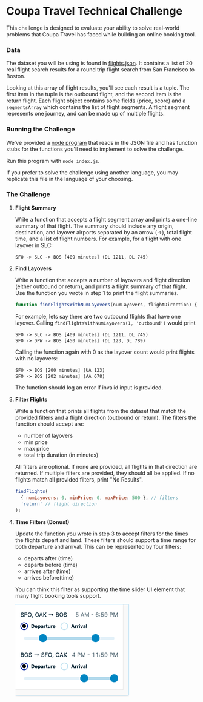 # Coupa Travel Technical Challenge

This challenge is designed to evaluate your ability to solve real-world problems that Coupa Travel has faced while building an online booking tool.

### Data

The dataset you will be using is found in [flights.json](./flights.json). It contains a list of 20 real flight search results for a round trip flight search from San Francisco to Boston.

Looking at this array of flight results, you'll see each result is a tuple. The first item in the tuple is the outbound flight, and the second item is the return flight. Each flight object contains some fields (price, score) and a `segmentsArray` which contains the list of flight segments. A flight segment represents one journey, and can be made up of multiple flights.

### Running the Challenge

We've provided a [node program](index.js) that reads in the JSON file and has function stubs for the functions you'll need to implement to solve the challenge.

Run this program with `node index.js`.

If you prefer to solve the challenge using another language, you may replicate this file in the language of your choosing.

### The Challenge

1. **Flight Summary**

   Write a function that accepts a flight segment array and prints a one-line summary of that flight. The summary should include any origin, destination, and layover airports separated by an arrow (->), total flight time, and a list of flight numbers.
   For example, for a flight with one layover in SLC:

   ```
   SFO -> SLC -> BOS [409 minutes] (DL 1211, DL 745)

   ```

2. **Find Layovers**

   Write a function that accepts a number of layovers and flight direction (either outbound or return), and prints a flight summary of that flight. Use the function you wrote in step 1 to print the flight summaries.

   ```JavaScript
   function findFlightsWithNumLayovers(numLayovers, flightDirection) {}
   ```

   For example, lets say there are two outbound flights that have one layover.
   Calling `findFlightsWithNumLayovers(1, 'outbound')` would print

   ```
   SFO -> SLC -> BOS [409 minutes] (DL 1211, DL 745)
   SFO -> DFW -> BOS [450 minutes] (DL 123, DL 789)

   ```

   Calling the function again with 0 as the layover count would print flights with no layovers:

   ```
   SFO -> BOS [200 minutes] (UA 123)
   SFO -> BOS [202 minutes] (AA 678)

   ```

   The function should log an error if invalid input is provided.

3. **Filter Flights**

   Write a function that prints all flights from the dataset that match the provided filters and a flight direction (outbound or return). The filters the function should accept are:

   - number of layovers
   - min price
   - max price
   - total trip duration (in minutes)

   All filters are optional. If none are provided, all flights in that direction are returned. If multiple filters are provided, they should all be applied. If no flights match all provided filters, print "No Results".

   ```JavaScript
   findFlights(
     { numLayovers: 0, minPrice: 0, maxPrice: 500 }, // filters
     'return' // flight direction
   );
   ```

4. **Time Filters (Bonus!)**

   Update the function you wrote in step 3 to accept filters for the times the flights depart and land. These filters should support a time range for both departure and arrival. This can be represented by four filters:

   - departs after (time)
   - departs before (time)
   - arrives after (time)
   - arrives before(time)

   You can think this filter as supporting the time slider UI element that many flight booking tools support.

   ![](./time_filters.png)
